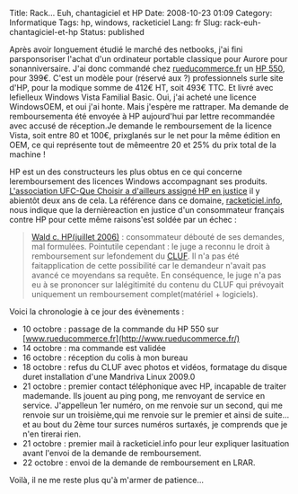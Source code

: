 Title: Rack... Euh, chantagiciel et HP
Date: 2008-10-23 01:09
Category: Informatique
Tags: hp, windows, racketiciel
Lang: fr
Slug: rack-euh-chantagiciel-et-hp
Status: published

Après avoir longuement étudié le marché des netbooks, j'ai fini parsponsoriser l'achat d'un ordinateur portable classique pour Aurore pour sonanniversaire. J'ai donc commandé chez [rueducommerce.fr](http://www.rueducommerce.fr) un [HP 550](http://h10010.www1.hp.com/wwpc/fr/fr/sm/WF06a/321957-321957-64295-89315-89315-3764998.html), pour 399€. C'est un modèle pour (réservé aux ?) professionnels surle site d'HP, pour la modique somme de 412€ HT, soit 493€ TTC. Et livré avec lefielleux Windows Vista Familial Basic. Oui, j'ai acheté une licence WindowsOEM, et oui j'ai honte. Mais j'espère me rattraper. Ma demande de remboursementa été envoyée à HP aujourd'hui par lettre recommandée avec accusé de réception.Je demande le remboursement de la licence Vista, soit entre 80 et 100€, prixglanés sur le net pour la même édition en OEM, ce qui représente tout de mêmeentre 20 et 25% du prix total de la machine !

HP est un des constructeurs les plus obtus en ce qui concerne leremboursement des licences Windows accompagnant ses produits. [L'association UFC-Que Choisir a d'ailleurs assigné HP en justice](http://www.quechoisir.org/Position.jsp?id=Ressources:Positions:D5AEF50387DEA911C1257244003D9415&categorie=NoeudPClassement:EEBD39FA924319E6C1256F0100349092&catcss=IMA201) il y abientôt deux ans de cela. La référence dans ce domaine, [racketiciel.info](/documentation/positions), nous indique que la dernièreaction en justice d'un consommateur français contre HP pour cette même raisons'est soldée par un échec :

> [Wald c. HP(juillet 2006)](http://www.aful.org/media/document/JugementSW060705.pdf) : consommateur débouté de ses demandes, mal formulées. Pointutile cependant : le juge a reconnu le droit à remboursement sur lefondement du [CLUF](http://www.racketiciel.info/documentation/glossaire#cluf "\"Contrat"). Il n'a pas été faitapplication de cette possibilité car le demandeur n'avait pas avancé ce moyendans sa requête. En conséquence, le juge n'a pas eu à se prononcer sur lalégitimité du contenu du CLUF qui prévoyait uniquement un remboursement complet(matériel + logiciels).

Voici la chronologie à ce jour des évènements :

-   10 octobre : passage de la commande du HP 550 sur [www.rueducommerce.fr](http://www.rueducommerce.fr/)
-   14 octobre : ma commande est validée
-   16 octobre : réception du colis à mon bureau
-   18 octobre : refus du CLUF avec photos et vidéos, formatage du disque duret installation d'une Mandriva Linux 2009.0
-   21 octobre : premier contact téléphonique avec HP, incapable de traiter mademande. Ils jouent au ping pong, me renvoyant de service en service. J'appelleun 1er numéro, on me renvoie sur un second, qui me renvoie sur un troisième,qui me renvoie sur le premier et ainsi de suite... et au bout du 2ème tour surces numéros surtaxés, je comprends que je n'en tirerai rien.
-   21 octobre : premier mail à racketiciel.info pour leur expliquer lasituation avant l'envoi de la demande de remboursement.
-   22 octobre : envoi de la demande de remboursement en LRAR.

Voilà, il ne me reste plus qu'à m'armer de patience...

